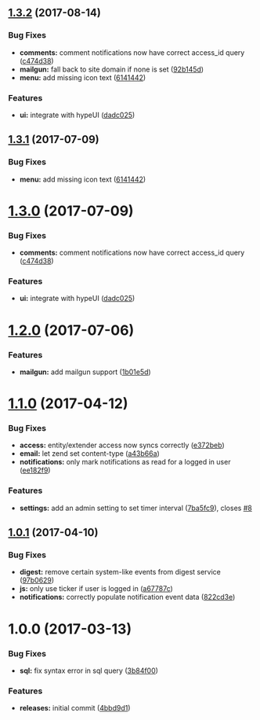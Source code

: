 <a name="1.3.2"></a>
## [1.3.2](https://github.com/hypeJunction/hypeNotifications/compare/1.2.0...v1.3.2) (2017-08-14)


### Bug Fixes

* **comments:** comment notifications now have correct access_id query ([c474d38](https://github.com/hypeJunction/hypeNotifications/commit/c474d38))
* **mailgun:** fall back to site domain if none is set ([92b145d](https://github.com/hypeJunction/hypeNotifications/commit/92b145d))
* **menu:** add missing icon text ([6141442](https://github.com/hypeJunction/hypeNotifications/commit/6141442))

### Features

* **ui:** integrate with hypeUI ([dadc025](https://github.com/hypeJunction/hypeNotifications/commit/dadc025))



<a name="1.3.1"></a>
## [1.3.1](https://github.com/hypeJunction/hypeNotifications/compare/1.3.0...v1.3.1) (2017-07-09)


### Bug Fixes

* **menu:** add missing icon text ([6141442](https://github.com/hypeJunction/hypeNotifications/commit/6141442))



<a name="1.3.0"></a>
# [1.3.0](https://github.com/hypeJunction/hypeNotifications/compare/1.2.0...v1.3.0) (2017-07-09)


### Bug Fixes

* **comments:** comment notifications now have correct access_id query ([c474d38](https://github.com/hypeJunction/hypeNotifications/commit/c474d38))

### Features

* **ui:** integrate with hypeUI ([dadc025](https://github.com/hypeJunction/hypeNotifications/commit/dadc025))



<a name="1.2.0"></a>
# [1.2.0](https://github.com/hypeJunction/hypeNotifications/compare/1.1.0...v1.2.0) (2017-07-06)


### Features

* **mailgun:** add mailgun support ([1b01e5d](https://github.com/hypeJunction/hypeNotifications/commit/1b01e5d))



<a name="1.1.0"></a>
# [1.1.0](https://github.com/hypeJunction/hypeNotifications/compare/1.0.1...v1.1.0) (2017-04-12)


### Bug Fixes

* **access:** entity/extender access now syncs correctly ([e372beb](https://github.com/hypeJunction/hypeNotifications/commit/e372beb))
* **email:** let zend set content-type ([a43b66a](https://github.com/hypeJunction/hypeNotifications/commit/a43b66a))
* **notifications:** only mark notifications as read for a logged in user ([ee182f9](https://github.com/hypeJunction/hypeNotifications/commit/ee182f9))

### Features

* **settings:** add an admin setting to set timer interval ([7ba5fc9](https://github.com/hypeJunction/hypeNotifications/commit/7ba5fc9)), closes [#8](https://github.com/hypeJunction/hypeNotifications/issues/8)



<a name="1.0.1"></a>
## [1.0.1](https://github.com/hypeJunction/hypeNotifications/compare/1.0.0...v1.0.1) (2017-04-10)


### Bug Fixes

* **digest:** remove certain system-like events from digest service ([97b0629](https://github.com/hypeJunction/hypeNotifications/commit/97b0629))
* **js:** only use ticker if user is logged in ([a67787c](https://github.com/hypeJunction/hypeNotifications/commit/a67787c))
* **notifications:** correctly populate notification event data ([822cd3e](https://github.com/hypeJunction/hypeNotifications/commit/822cd3e))



<a name="1.0.0"></a>
# 1.0.0 (2017-03-13)


### Bug Fixes

* **sql:** fix syntax error in sql query ([3b84f00](https://github.com/hypeJunction/hypeNotifications/commit/3b84f00))

### Features

* **releases:** initial commit ([4bbd9d1](https://github.com/hypeJunction/hypeNotifications/commit/4bbd9d1))



